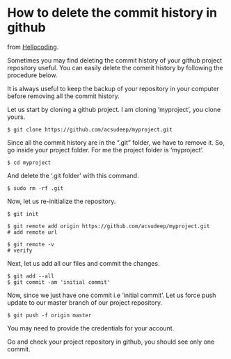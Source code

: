 # How to delete the commit history in github

from [Hellocoding](https://hellocoding.wordpress.com/2015/01/19/delete-all-commit-history-github/).

Sometimes you may find deleting the commit history of your github project repository useful. You can easily delete the commit history by following the procedure below.

It is always useful to keep the backup of your repository in your computer before removing all the commit history.

Let us start by cloning a github project. I am cloning ‘myproject’, you clone yours.

    $ git clone https://github.com/acsudeep/myproject.git

Since all the commit history are in the “.git” folder, we have to remove it. So, go inside your project folder. For me the project folder is ‘myproject’.

    $ cd myproject

And delete the ‘.git folder’ with this command.

    $ sudo rm -rf .git

Now, let us re-initialize the repository.

    $ git init

    $ git remote add origin https://github.com/acsudeep/myproject.git
    # add remote url

    $ git remote -v
    # verify

Next, let us add all our files and commit the changes.

    $ git add --all
    $ git commit -am 'initial commit'

Now, since we just have one commit i.e ‘initial commit’. Let us force push update to our master branch of our project repository.

    $ git push -f origin master

You may need to provide the credentials for your account.

Go and check your project repository in github, you should see only one commit.
